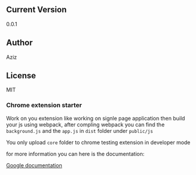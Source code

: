 ## Current Version

0.0.1

## Author

Aziz

## License

MIT

### Chrome extension starter

Work on you extension like working on signle page application then
build your js using webpack, after compling webpack you can find the `background.js`
and the `app.js` in `dist` folder under `public/js`

You only upload `core` folder to chrome testing extension in developer mode

for more information you can here is the documentation:

[Google documentation](https://developer.chrome.com/extensions/getstarted)
